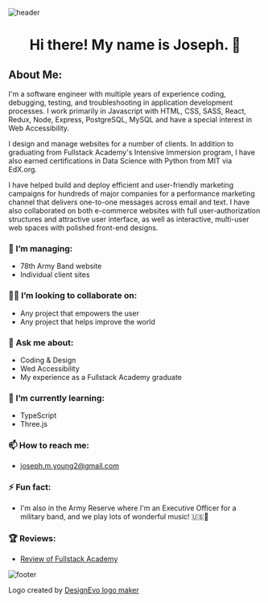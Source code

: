 ![header](https://capsule-render.vercel.app/api?color=auto&height=160)

# <p align="center">Hi there! My name is Joseph. 👋</p>
<p align="center">
  </p>
  


## About Me:
I'm a software engineer with multiple years of experience coding, debugging, testing, and troubleshooting in application development processes. I work primarily in Javascript with HTML, CSS, SASS, React, Redux, Node, Express, PostgreSQL, MySQL and have a special interest in Web Accessibility.

I design and manage websites for a number of clients. In addition to graduating from Fullstack Academy's Intensive Immersion program, I have also earned certifications in Data Science with Python from MIT via EdX.org.

I have helped build and deploy efficient and user-friendly marketing campaigns for hundreds of major companies for a performance marketing channel that delivers one-to-one messages across email and text. I have also collaborated on both e-commerce websites with full user-authorization structures and attractive user interface, as well as interactive, multi-user web spaces with polished front-end designs.

### 🔭 I’m managing:
- 78th Army Band website
- Individual client sites
### 🙋‍♂️ I’m looking to collaborate on:
- Any project that empowers the user
- Any project that helps improve the world
### 💬 Ask me about:
- Coding & Design
- Wed Accessibility
- My experience as a Fullstack Academy graduate
### 📘 I’m currently learning:
- TypeScript
- Three.js
### 📫 How to reach me:
- joseph.m.young2@gmail.com
### ⚡ Fun fact:
- I'm also in the Army Reserve where I'm an Executive Officer for a military band, and we play lots of wonderful music! 🇺🇸🎵
### 🏆 Reviews:
- <a href="https://musicjoeyoung.medium.com/fullstack-academy-review-7a04f26dba2d" title="Fullstack Academy Review">Review of Fullstack Academy</a>



![footer](https://capsule-render.vercel.app/api?color=auto&section=footer&height=400&text=%20Let's%20Code!%20)



<div>Logo created by <a href="https://www.designevo.com/" title="Free Online Logo Maker">DesignEvo logo maker</a></div>
